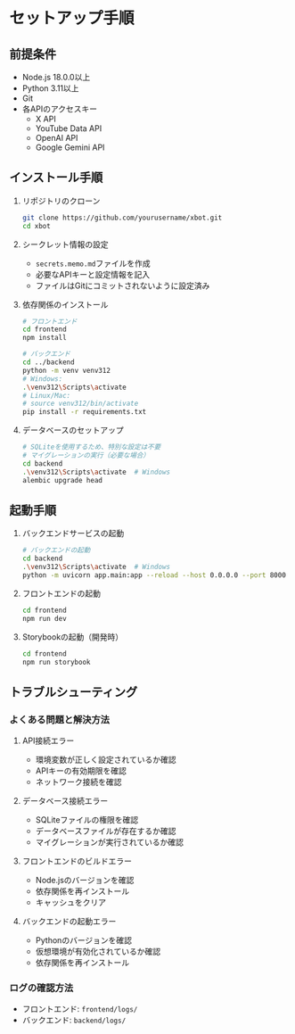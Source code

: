 # セットアップ手順

## 前提条件
- Node.js 18.0.0以上
- Python 3.11以上
- Git
- 各APIのアクセスキー
  - X API
  - YouTube Data API
  - OpenAI API
  - Google Gemini API

## インストール手順
1. リポジトリのクローン
   ```bash
   git clone https://github.com/yourusername/xbot.git
   cd xbot
   ```

2. シークレット情報の設定
   - `secrets.memo.md`ファイルを作成
   - 必要なAPIキーと設定情報を記入
   - ファイルはGitにコミットされないように設定済み

3. 依存関係のインストール
   ```bash
   # フロントエンド
   cd frontend
   npm install

   # バックエンド
   cd ../backend
   python -m venv venv312
   # Windows: 
   .\venv312\Scripts\activate
   # Linux/Mac:
   # source venv312/bin/activate
   pip install -r requirements.txt
   ```

4. データベースのセットアップ
   ```bash
   # SQLiteを使用するため、特別な設定は不要
   # マイグレーションの実行（必要な場合）
   cd backend
   .\venv312\Scripts\activate  # Windows
   alembic upgrade head
   ```

## 起動手順
1. バックエンドサービスの起動
   ```bash
   # バックエンドの起動
   cd backend
   .\venv312\Scripts\activate  # Windows
   python -m uvicorn app.main:app --reload --host 0.0.0.0 --port 8000
   ```

2. フロントエンドの起動
   ```bash
   cd frontend
   npm run dev
   ```

3. Storybookの起動（開発時）
   ```bash
   cd frontend
   npm run storybook
   ```

## トラブルシューティング
### よくある問題と解決方法
1. API接続エラー
   - 環境変数が正しく設定されているか確認
   - APIキーの有効期限を確認
   - ネットワーク接続を確認

2. データベース接続エラー
   - SQLiteファイルの権限を確認
   - データベースファイルが存在するか確認
   - マイグレーションが実行されているか確認

3. フロントエンドのビルドエラー
   - Node.jsのバージョンを確認
   - 依存関係を再インストール
   - キャッシュをクリア

4. バックエンドの起動エラー
   - Pythonのバージョンを確認
   - 仮想環境が有効化されているか確認
   - 依存関係を再インストール

### ログの確認方法
- フロントエンド: `frontend/logs/`
- バックエンド: `backend/logs/` 